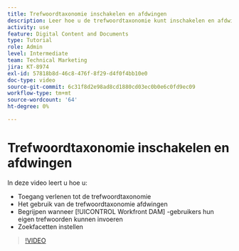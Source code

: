 ```yaml
---
title: Trefwoordtaxonomie inschakelen en afdwingen
description: Leer hoe u de trefwoordtaxonomie kunt inschakelen en afdwingen, wanneer gebruikers hun eigen trefwoorden kunnen invoeren en zoekfacetten kunnen instellen in [!UICONTROL Workfront DAM] .
activity: use
feature: Digital Content and Documents
type: Tutorial
role: Admin
level: Intermediate
team: Technical Marketing
jira: KT-8974
exl-id: 57818b8d-46c8-476f-8f29-d4f0f4bb10e0
doc-type: video
source-git-commit: 6c31f8d2e98ad8cd1880cd03ec0b0e6c0fd9ec09
workflow-type: tm+mt
source-wordcount: '64'
ht-degree: 0%

---
```


# Trefwoordtaxonomie inschakelen en afdwingen

In deze video leert u hoe u:

* Toegang verlenen tot de trefwoordtaxonomie
* Het gebruik van de trefwoordtaxonomie afdwingen
* Begrijpen wanneer [!UICONTROL Workfront DAM] -gebruikers hun eigen trefwoorden kunnen invoeren
* Zoekfacetten instellen

>[!VIDEO](https://video.tv.adobe.com/v/335237/?quality=12&learn=on)
